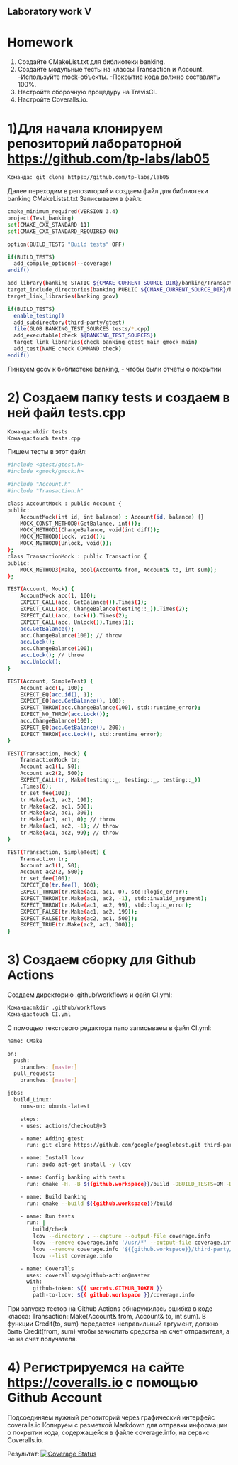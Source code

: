 ## Laboratory work V

# Homework
1. Создайте CMakeList.txt для библиотеки banking.
2. Создайте модульные тесты на классы Transaction и Account.
-Используйте mock-объекты.
-Покрытие кода должно составлять 100%.
3. Настройте сборочную процедуру на TravisCI.
4. Настройте Coveralls.io.

# 1)Для начала клонируем репозиторий лабораторной https://github.com/tp-labs/lab05
```bash
Команда: git clone https://github.com/tp-labs/lab05
```
Далее переходим в репозиторий и создаем файл для библиотеки banking CMakeListst.txt
Записываем в файл:

```bash
cmake_minimum_required(VERSION 3.4)
project(Test_banking)
set(CMAKE_CXX_STANDARD 11)
set(CMAKE_CXX_STANDARD_REQUIRED ON)

option(BUILD_TESTS "Build tests" OFF)

if(BUILD_TESTS)
  add_compile_options(--coverage)
endif()

add_library(banking STATIC ${CMAKE_CURRENT_SOURCE_DIR}/banking/Transaction.cpp ${CMAKE_CURRENT_SOURCE_DIR}/banking/Account.cpp)
target_include_directories(banking PUBLIC ${CMAKE_CURRENT_SOURCE_DIR}/banking)
target_link_libraries(banking gcov)

if(BUILD_TESTS)
  enable_testing()
  add_subdirectory(third-party/gtest)
  file(GLOB BANKING_TEST_SOURCES tests/*.cpp)
  add_executable(check ${BANKING_TEST_SOURCES})
  target_link_libraries(check banking gtest_main gmock_main)
  add_test(NAME check COMMAND check)
endif()
```
Линкуем gcov к библиотеке banking, - чтобы были отчёты о покрытии 

# 2) Создаем папку tests и создаем в ней файл tests.cpp

```bash
Команда:mkdir tests
Команда:touch tests.cpp
```

Пишем тесты в этот файл:

```bash
#include <gtest/gtest.h>
#include <gmock/gmock.h>

#include "Account.h"
#include "Transaction.h"

class AccountMock : public Account {
public:
	AccountMock(int id, int balance) : Account(id, balance) {}
	MOCK_CONST_METHOD0(GetBalance, int());
	MOCK_METHOD1(ChangeBalance, void(int diff));
	MOCK_METHOD0(Lock, void());
	MOCK_METHOD0(Unlock, void());
};
class TransactionMock : public Transaction {
public:
	MOCK_METHOD3(Make, bool(Account& from, Account& to, int sum));
};

TEST(Account, Mock) {
	AccountMock acc(1, 100);
	EXPECT_CALL(acc, GetBalance()).Times(1);
	EXPECT_CALL(acc, ChangeBalance(testing::_)).Times(2);
	EXPECT_CALL(acc, Lock()).Times(2);
	EXPECT_CALL(acc, Unlock()).Times(1);
	acc.GetBalance();
	acc.ChangeBalance(100); // throw
	acc.Lock();
	acc.ChangeBalance(100);
	acc.Lock(); // throw
	acc.Unlock();
}

TEST(Account, SimpleTest) {
	Account acc(1, 100);
	EXPECT_EQ(acc.id(), 1);
	EXPECT_EQ(acc.GetBalance(), 100);
	EXPECT_THROW(acc.ChangeBalance(100), std::runtime_error);
	EXPECT_NO_THROW(acc.Lock());
	acc.ChangeBalance(100);
	EXPECT_EQ(acc.GetBalance(), 200);
	EXPECT_THROW(acc.Lock(), std::runtime_error);
}

TEST(Transaction, Mock) {
	TransactionMock tr;
	Account ac1(1, 50);
	Account ac2(2, 500);
	EXPECT_CALL(tr, Make(testing::_, testing::_, testing::_))
	.Times(6);
	tr.set_fee(100);
	tr.Make(ac1, ac2, 199);
	tr.Make(ac2, ac1, 500);
	tr.Make(ac2, ac1, 300);
	tr.Make(ac1, ac1, 0); // throw
	tr.Make(ac1, ac2, -1); // throw
	tr.Make(ac1, ac2, 99); // throw
}

TEST(Transaction, SimpleTest) {
	Transaction tr;
	Account ac1(1, 50);
	Account ac2(2, 500);
	tr.set_fee(100);
	EXPECT_EQ(tr.fee(), 100);
	EXPECT_THROW(tr.Make(ac1, ac1, 0), std::logic_error);
	EXPECT_THROW(tr.Make(ac1, ac2, -1), std::invalid_argument);
	EXPECT_THROW(tr.Make(ac1, ac2, 99), std::logic_error);
	EXPECT_FALSE(tr.Make(ac1, ac2, 199));
	EXPECT_FALSE(tr.Make(ac2, ac1, 500));
	EXPECT_TRUE(tr.Make(ac2, ac1, 300));
}
```

# 3) Создаем сборку для Github Actions 
Создаем директорию .github/workflows и файл CI.yml:

```bash
Команда:mkdir .github/workflows
Команда:touch CI.yml
```

С помощью текстового редактора nano записываем в файл CI.yml:

```bash
name: CMake

on:
  push:
    branches: [master]
  pull_request:
    branches: [master]

jobs:
  build_Linux:
    runs-on: ubuntu-latest

    steps:
    - uses: actions/checkout@v3

    - name: Adding gtest
      run: git clone https://github.com/google/googletest.git third-party/gtest -b release-1.11.0

    - name: Install lcov
      run: sudo apt-get install -y lcov

    - name: Config banking with tests
      run: cmake -H. -B ${{github.workspace}}/build -DBUILD_TESTS=ON -DCMAKE_CXX_FLAGS='--coverage'

    - name: Build banking
      run: cmake --build ${{github.workspace}}/build

    - name: Run tests
      run: |
        build/check
        lcov --directory . --capture --output-file coverage.info
        lcov --remove coverage.info '/usr/*' --output-file coverage.info
        lcov --remove coverage.info '${{github.workspace}}/third-party/gtest/*' --output-file coverage.info
        lcov --list coverage.info

    - name: Coveralls
      uses: coverallsapp/github-action@master
      with:
        github-token: ${{ secrets.GITHUB_TOKEN }}
        path-to-lcov: ${{ github.workspace }}/coverage.info

```
При запуске тестов на Github Actions обнаружилась ошибка в коде класса: Transaction::Make(Account& from, Account& to, int sum). В функции Credit(to, sum) передается неправильный аргумент, должно быть Credit(from, sum) чтобы зачислить средства на счет отправителя, а не на счет получателя.


# 4) Регистрируемся на сайте https://coveralls.io с помощью Github Account 
Подсоединяем нужный репозиторий через графический интерфейс coveralls.io
Копируем с разметкой Markdown для отправки информации о покрытии кода, содержащейся в файле coverage.info, на сервис Coveralls.io.

Результат:
[![Coverage Status](https://coveralls.io/repos/github/kuznetsovvvv/lab005/badge.svg?branch=master)](https://coveralls.io/github/kuznetsovvvv/lab005?branch=master)





